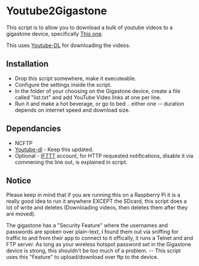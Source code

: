# Youtube2Gigastone

This script is to allow you to download a bulk of youtube videos to a gigastone device, specifically [This one](http://www.canadiantire.ca/en/pdp/gigastone-5-200mah-power-bank-media-streaming-device-3991491p.html#srp).

This uses [Youtube-DL](https://rg3.github.io/youtube-dl/) for downloading the videos.

## Installation

* Drop this script somewhere, make it executeable.
* Configure the settings inside the script.
* In the folder of your choosing on the Gigastone device, create a file called "list.txt" and add YouTube Video links at one per line.
* Run it and make a hot beverage, or go to bed .. either one -- duration depends on internet speed and download size.

## Dependancies
* NCFTP
* [Youtube-dl](https://rg3.github.io/youtube-dl/) - Keep this updated.
* Optional - [IFTTT](http://ifttt.com) account, for HTTP requested notifications, disable it via commening the line out, is explained in script.

## Notice
Please keep in mind that if you are running this on a Raspberry Pi it is a really good idea to run it anywhere EXCEPT the SDcard,
this script does a lot of write and deletes (Downloading videos, then deletes them after they are moved).


The gigastone has a "Security Feature" where the usernames and passwords are spoken over plain-text, I found them out via sniffing for traffic to and
from their app to connect to it offically, it runs a Telnet and and FTP server.
As long as your wireless hotspot password set in the Gigastone device is strong, this shouldn't be too much of a problem. -- This script uses this "Feature" to upload/download over ftp to the device.
